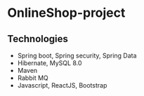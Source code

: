 # OnlineShop-project
## Technologies
* Spring boot, Spring security, Spring Data
* Hibernate, MySQL 8.0
* Maven
* Rabbit MQ
* Javascript, ReactJS, Bootstrap

